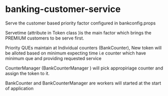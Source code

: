 # banking-customer-service

Serve the customer based priority factor configured in bankconfig.props
 
Servetime (attribute in Token class )is the main factor which brings the PREMIUM customers to be serve first. 

Priority QUEs maintain at Individual counters (BankCounter), New token will be alloted based on minimum expecting time i.e counter which have minimum que and  providing requested service

CounterManager (BankCounterManager ) will pick appropiriage counter and assign the token to it.

BankCounter and BankCounterManager are workers will started at the start of application
 


